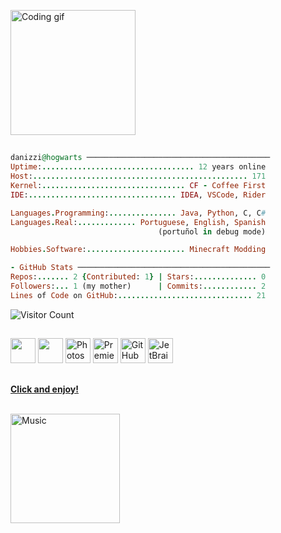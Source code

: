

<p>
  <img src="https://github.com/user-attachments/assets/74b164f1-5ae0-4913-a7ad-553b359441b2" width="200" alt="Coding gif">

## 

```ruby
danizzi@hogwarts ─────────────────────────────────────────
Uptime:.................................. 12 years online
Host:................................................ 171
Kernel:................................ CF - Coffee First
IDE:................................. IDEA, VSCode, Rider

Languages.Programming:............... Java, Python, C, C# 
Languages.Real:............. Portuguese, English, Spanish
                                 (portuñol in debug mode)

Hobbies.Software:...................... Minecraft Modding

- GitHub Stats ───────────────────────────────────────────
Repos:....... 2 {Contributed: 1} | Stars:.............. 0
Followers:... 1 (my mother)      | Commits:............ 2                   
Lines of Code on GitHub:.............................. 21
```
![Visitor Count](https://profile-counter.glitch.me/danizzi/count.svg)

## 

<p>
  <img src="https://cdn.jsdelivr.net/gh/devicons/devicon/icons/git/git-original.svg" width="40" height="40"/>
  <img src="https://cdn.jsdelivr.net/gh/devicons/devicon/icons/vscode/vscode-original.svg" width="40" height="40"/>
  <img src="https://cdn.jsdelivr.net/gh/devicons/devicon/icons/photoshop/photoshop-plain.svg" width="40" height="40" alt="Photoshop"/>
  <img src="https://cdn.jsdelivr.net/gh/devicons/devicon/icons/premierepro/premierepro-original.svg" width="40" height="40" alt="Premiere Pro"/>
  <img src="https://cdn.jsdelivr.net/gh/devicons/devicon/icons/github/github-original.svg" width="40" height="40" alt="GitHub"/>
  <img src="https://cdn.jsdelivr.net/gh/devicons/devicon/icons/jetbrains/jetbrains-original.svg" width="40" height="40" alt="JetBrains IDEs"/>

## 

<p>
<a href="https://open.spotify.com/playlist/0yyQzAEVglyYicaDFaTzUZ?si=05f9ec4c37334d78">
<strong>Click and enjoy!</strong>
<br />
<br />
<p>
<img height="175" alt="Music" src="https://github.com/user-attachments/assets/62eb671c-704a-44f7-8524-1262699b550e"> 
</a>
</p>
</p>
